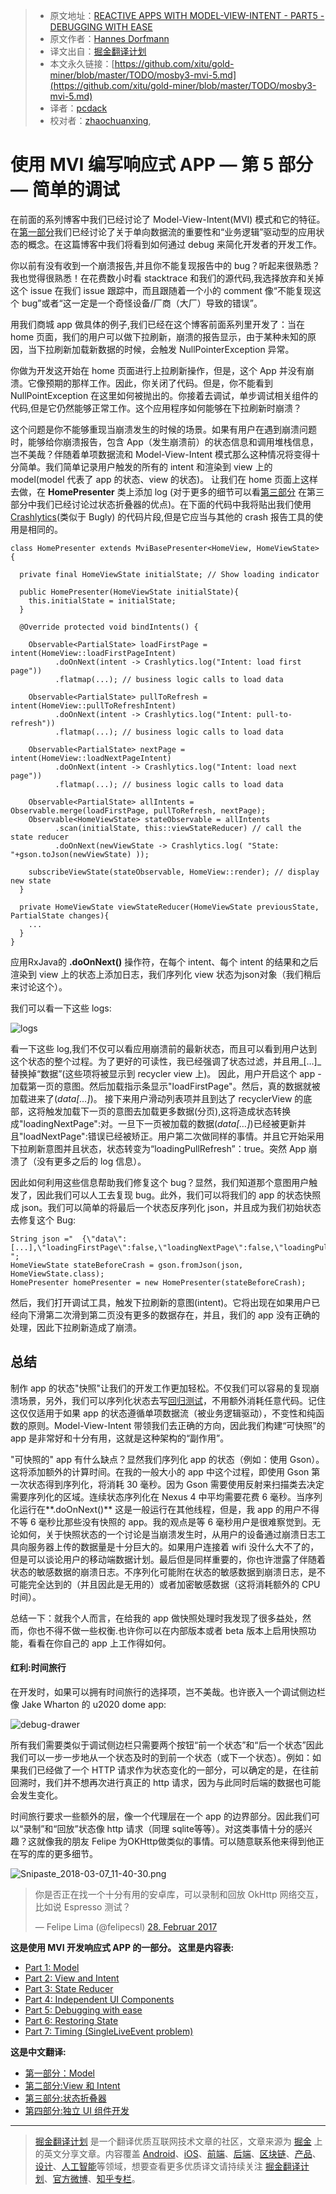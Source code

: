 > * 原文地址：[REACTIVE APPS WITH MODEL-VIEW-INTENT - PART5 - DEBUGGING WITH EASE](http://hannesdorfmann.com/android/mosby3-mvi-5)
> * 原文作者：[Hannes Dorfmann](http://hannesdorfmann.com/)
> * 译文出自：[掘金翻译计划](https://github.com/xitu/gold-miner)
> * 本文永久链接：[https://github.com/xitu/gold-miner/blob/master/TODO/mosby3-mvi-5.md](https://github.com/xitu/gold-miner/blob/master/TODO/mosby3-mvi-5.md)
> * 译者：[pcdack](https://github.com/pcdack)
> * 校对者：[zhaochuanxing](https://github.com/zhaochuanxing), []()

# 使用 MVI 编写响应式 APP — 第 5 部分 — 简单的调试

在前面的系列博客中我们已经讨论了 Model-View-Intent(MVI) 模式和它的特征。在[第一部分](http://hannesdorfmann.com/android/mosby3-mvi-1)我们已经讨论了关于单向数据流的重要性和“业务逻辑”驱动型的应用状态的概念。在这篇博客中我们将看到如何通过 debug 来简化开发者的开发工作。

你以前有没有收到一个崩溃报告,并且你不能复现报告中的 bug？听起来很熟悉？我也觉得很熟悉！在花费数小时看 stacktrace 和我们的源代码,我选择放弃和关掉这个 issue 在我们 issue 跟踪中，而且跟随着一个小的 comment 像“不能复现这个 bug”或者“这一定是一个奇怪设备/厂商（大厂）导致的错误”。

用我们商城 app 做具体的例子,我们已经在这个博客前面系列里开发了：当在 home 页面，我们的用户可以做下拉刷新，崩溃的报告显示，由于某种未知的原因，当下拉刷新加载新数据的时候，会触发 NullPointerException 异常。

你做为开发这开始在 home 页面进行上拉刷新操作，但是，这个 App 并没有崩溃。它像预期的那样工作。因此，你关闭了代码。但是，你不能看到 NullPointException 在这里如何被抛出的。你接着去调试，单步调试相关组件的代码,但是它仍然能够正常工作。这个应用程序如何能够在下拉刷新时崩溃？

这个问题是你不能够重现当崩溃发生的时候的场景。如果有用户在遇到崩溃问题时，能够给你崩溃报告，包含 App（发生崩溃前）的状态信息和调用堆栈信息，岂不美哉？伴随着单项数据流和 Model-View-Intent 模式那么这种情况将变得十分简单。我们简单记录用户触发的所有的 intent 和渲染到 view 上的 model(model 代表了 app 的状态、view 的状态)。 让我们在 home 页面上这样去做，在 **HomePresenter** 类上添加 log (对于更多的细节可以看[第三部分](http://hannesdorfmann.com/android/mosby3-mvi-1) 在第三部分中我们已经讨论过状态折叠器的优点)。在下面的代码中我将贴出我们使用 [Crashlytics](https://fabric.io/kits/ios/crashlytics)(类似于 Bugly) 的代码片段,但是它应当与其他的 crash 报告工具的使用是相同的。

```
class HomePresenter extends MviBasePresenter<HomeView, HomeViewState> {

  private final HomeViewState initialState; // Show loading indicator

  public HomePresenter(HomeViewState initialState){
    this.initialState = initialState;
  }

  @Override protected void bindIntents() {

    Observable<PartialState> loadFirstPage = intent(HomeView::loadFirstPageIntent)
          .doOnNext(intent -> Crashlytics.log("Intent: load first page"))
          .flatmap(...); // business logic calls to load data

    Observable<PartialState> pullToRefresh = intent(HomeView::pullToRefreshIntent)
          .doOnNext(intent -> Crashlytics.log("Intent: pull-to-refresh"))
          .flatmap(...); // business logic calls to load data

    Observable<PartialState> nextPage = intent(HomeView::loadNextPageIntent)
          .doOnNext(intent -> Crashlytics.log("Intent: load next page"))
          .flatmap(...); // business logic calls to load data

    Observable<PartialState> allIntents = Observable.merge(loadFirstPage, pullToRefresh, nextPage);
    Observable<HomeViewState> stateObservable = allIntents
          .scan(initialState, this::viewStateReducer) // call the state reducer
          .doOnNext(newViewState -> Crashlytics.log( "State: "+gson.toJson(newViewState) ));

    subscribeViewState(stateObservable, HomeView::render); // display new state
  }

  private HomeViewState viewStateReducer(HomeViewState previousState, PartialState changes){
    ...
  }
}
```

应用RxJava的 **.doOnNext()** 操作符，在每个 intent、每个 intent 的结果和之后渲染到 view 上的状态上添加日志，我们序列化 view 状态为json对象（我们稍后来讨论这个）。

我们可以看一下这些 logs:

![logs](http://hannesdorfmann.com/images/mvi-mosby3/crashlytics-mvi-logs.png)

看一下这些 log,我们不仅可以看应用崩溃前的最新状态，而且可以看到用户达到这个状态的整个过程。为了更好的可读性，我已经强调了状态过滤，并且用_[…]_替换掉“数据”(这些项将被显示到 recycler view 上)。 因此，用户开启这个 app -加载第一页的意图。然后加载指示条显示"loadFirstPage"。然后，真的数据就被加载进来了(_data[…]_)。 接下来用户滑动列表项并且到达了 recyclerView 的底部，这将触发加载下一页的意图去加载更多数据(分页),这将造成状态转换成"loadingNextPage":对。一旦下一页被加载的数据(_data[…]_)已经被更新并且"loadNextPage":错误已经被矫正。用户第二次做同样的事情。并且它开始采用下拉刷新意图并且状态，状态转变为“loadingPullRefresh”：true。突然 App 崩溃了（没有更多之后的 log 信息）。

因此如何利用这些信息帮助我们修复这个 bug？显然，我们知道那个意图用户触发了，因此我们可以人工去复现 bug。此外，我们可以将我们的 app 的状态快照成 json。我们可以简单的将最后一个状态反序列化 json，并且成为我们初始状态去修复这个 Bug:

```
String json ="  {\"data\":[...],\"loadingFirstPage\":false,\"loadingNextPage\":false,\"loadingPullToRefresh\":false} ";
HomeViewState stateBeforeCrash = gson.fromJson(json, HomeViewState.class);
HomePresenter homePresenter = new HomePresenter(stateBeforeCrash);
```

然后，我们打开调试工具，触发下拉刷新的意图(intent)。它将出现在如果用户已经向下滑第二次滑到第二页没有更多的数据存在，并且，我们的 app 没有正确的处理，因此下拉刷新造成了崩溃。

## 总结

制作 app 的状态"快照"让我们的开发工作更加轻松。不仅我们可以容易的复现崩溃场景，另外，我们可以序列化状态去写[回归测试](https://en.wikipedia.org/wiki/Regression_testing)，不用额外消耗任意代码。记住这仅仅适用于如果 app 的状态遵循单项数据流（被业务逻辑驱动），不变性和纯函数的原则。Model-View-Intent 带领我们去正确的方向，因此我们构建“可快照”的 app 是非常好和十分有用，这就是这种架构的“副作用”。

"可快照的" app 有什么缺点？显然我们序列化 app 的状态（例如：使用 Gson）。这将添加额外的计算时间。在我的一般大小的 app 中这个过程，即使用 Gson 第一次状态得到序列化，将消耗 30 毫秒。因为 Gson 需要使用反射来扫描类去决定需要序列化的区域。连续状态序列化在 Nexus 4 中平均需要花费 6 毫秒。当序列化运行在**.doOnNext()** 这是一般运行在其他线程，但是，我 app 的用户不得不等 6 毫秒比那些没有快照的 app。我的观点是等 6 毫秒用户是很难察觉到。无论如何，关于快照状态的一个讨论是当崩溃发生时，从用户的设备通过崩溃日志工具向服务器上传的数据量是十分巨大的。如果用户连接着 wifi 没什么大不了的，但是可以谈论用户的移动端数据计划。最后但是同样重要的，你也许泄露了伴随着状态的敏感数据的崩溃日志。不序列化可能附在状态的敏感数据到崩溃日志，是不可能完全达到的（并且因此是无用的）或者加密敏感数据（这将消耗额外的 CPU 时间）。

总结一下：就我个人而言，在给我的 app 做快照处理时我发现了很多益处，然而，你也不得不做一些权衡.也许你可以在内部版本或者 beta 版本上启用快照功能，看看在你自己的 app 上工作得如何。

#### 红利:时间旅行

在开发时，如果可以拥有时间旅行的选择项，岂不美哉。也许嵌入一个调试侧边栏像 Jake Wharton 的 u2020 dome app:

![debug-drawer](http://hannesdorfmann.com/images/mvi-mosby3/u2020-debug-drawer.gif)

所有我们需要类似于调试侧边栏只需要两个按钮“前一个状态”和“后一个状态”因此我们可以一步一步地从一个状态及时的到前一个状态（或下一个状态）。例如：如果我们已经做了一个 HTTP 请求作为状态变化的一部分，可以确定的是，在往前回溯时，我们并不想再次进行真正的 http 请求，因为与此同时后端的数据也可能会发生变化。

时间旅行要求一些额外的层，像一个代理层在一个 app 的边界部分。因此我们可以“录制”和“回放”状态像 http 请求（同理 sqlite等等）。对这类事情十分的感兴趣？这就像我的朋友 Felipe 为OKHttp做类似的事情。可以随意联系他来得到他正在写的库的更多细节。

![Snipaste_2018-03-07_11-40-30.png](https://i.loli.net/2018/03/07/5a9f5f80ca8f0.png)

> 你是否正在找一个十分有用的安卓库，可以录制和回放 OkHttp 网络交互，比如说 Espresso 测试？
> 
> — Felipe Lima (@felipecsl) [28\. Februar 2017](https://twitter.com/felipecsl/status/836380525380026368)

**这是使用 MVI 开发响应式 APP 的一部分。
这里是内容表:**

*   [Part 1: Model](http://hannesdorfmann.com/android/mosby3-mvi-1)
*   [Part 2: View and Intent](http://hannesdorfmann.com/android/mosby3-mvi-2)
*   [Part 3: State Reducer](http://hannesdorfmann.com/android/mosby3-mvi-3)
*   [Part 4: Independent UI Components](http://hannesdorfmann.com/android/mosby3-mvi-4)
*   [Part 5: Debugging with ease](http://hannesdorfmann.com/android/mosby3-mvi-5)
*   [Part 6: Restoring State](http://hannesdorfmann.com/android/mosby3-mvi-6)
*   [Part 7: Timing (SingleLiveEvent problem)](http://hannesdorfmann.com/android/mosby3-mvi-7)

**这是中文翻译:**
* [第一部分：Model](https://juejin.im/post/5a52e4445188257334228b28)
* [第二部分:View 和 Intent](https://juejin.im/post/5a587c06518825732f7eab86)
* [第三部分:状态折叠器](https://juejin.im/post/5a955c50f265da4e853d856a)
* [第四部分:独立 UI 组件开发](https://juejin.im/post/5a9debfbf265da23830a6230)

---

> [掘金翻译计划](https://github.com/xitu/gold-miner) 是一个翻译优质互联网技术文章的社区，文章来源为 [掘金](https://juejin.im) 上的英文分享文章。内容覆盖 [Android](https://github.com/xitu/gold-miner#android)、[iOS](https://github.com/xitu/gold-miner#ios)、[前端](https://github.com/xitu/gold-miner#前端)、[后端](https://github.com/xitu/gold-miner#后端)、[区块链](https://github.com/xitu/gold-miner#区块链)、[产品](https://github.com/xitu/gold-miner#产品)、[设计](https://github.com/xitu/gold-miner#设计)、[人工智能](https://github.com/xitu/gold-miner#人工智能)等领域，想要查看更多优质译文请持续关注 [掘金翻译计划](https://github.com/xitu/gold-miner)、[官方微博](http://weibo.com/juejinfanyi)、[知乎专栏](https://zhuanlan.zhihu.com/juejinfanyi)。
